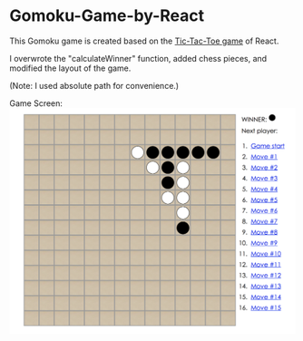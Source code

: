 # Gomoku-Game-by-React

This Gomoku game is created based on the [Tic-Tac-Toe game](https://facebook.github.io/react/tutorial/tutorial.html) of React.

I overwrote the "calculateWinner" function, added chess pieces, and modified the layout of the game.

(Note: I used absolute path for convenience.)

Game Screen:
  ![alt tag](https://github.com/XinYao1992/Gomoku-Game-by-React/blob/master/gomoku.png)
